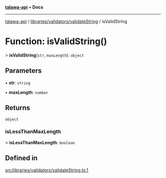 [**talawa-api**](../../../../README.md) • **Docs**

***

[talawa-api](../../../../modules.md) / [libraries/validators/validateString](../README.md) / isValidString

# Function: isValidString()

\> **isValidString**(`str`, `maxLength`): `object`

## Parameters

• **str**: `string`

• **maxLength**: `number`

## Returns

`object`

### isLessThanMaxLength

\> **isLessThanMaxLength**: `boolean`

## Defined in

[src/libraries/validators/validateString.ts:1](https://github.com/PalisadoesFoundation/talawa-api/blob/7fc9f13527dc6ead651f268e58527dcc279b95bc/src/libraries/validators/validateString.ts#L1)
